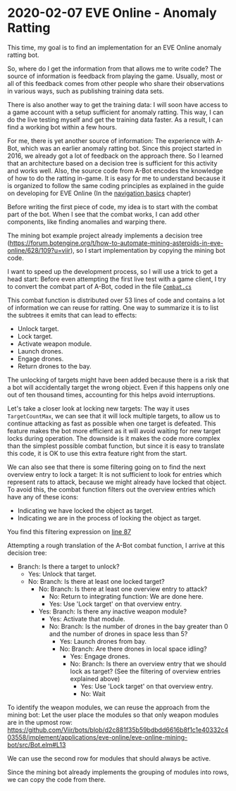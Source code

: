 # 2020-02-07 EVE Online - Anomaly Ratting

This time, my goal is to find an implementation for an EVE Online anomaly ratting bot.

So, where do I get the information from that allows me to write code?
The source of information is feedback from playing the game. Usually, most or all of this feedback comes from other people who share their observations in various ways, such as publishing training data sets.

There is also another way to get the training data: I will soon have access to a game account with a setup sufficient for anomaly ratting. This way, I can do the live testing myself and get the training data faster. As a result, I can find a working bot within a few hours.

For me, there is yet another source of information: The experience with A-Bot, which was an earlier anomaly ratting bot. Since this project started in 2016, we already got a lot of feedback on the approach there. So I learned that an architecture based on a decision tree is sufficient for this activity and works well. Also, the source code from A-Bot encodes the knowledge of how to do the ratting in-game. It is easy for me to understand because it is organized to follow the same coding principles as explained in the guide on developing for EVE Online (In the [navigation basics](https://github.com/Viir/bots/blob/master/guide/eve-online/developing-bots-for-eve-online.md#navigation-basics) chapter)

Before writing the first piece of code, my idea is to start with the combat part of the bot. When I see that the combat works, I can add other components, like finding anomalies and warping there.

The mining bot example project already implements a decision tree (https://forum.botengine.org/t/how-to-automate-mining-asteroids-in-eve-online/628/109?u=viir), so I start implementation by copying the mining bot code.

I want to speed up the development process, so I will use a trick to get a head start: Before even attempting the first live test with a game client, I try to convert the combat part of A-Bot, coded in the file [`Combat.cs`](https://github.com/botengine-de/A-Bot/blob/2fc03f1345955ad068da17b862f05cee8daab195/src/Sanderling.ABot/Bot/Task/Combat.cs)

This combat function is distributed over 53 lines of code and contains a lot of information we can reuse for ratting. One way to summarize it is to list the subtrees it emits that can lead to effects:

+ Unlock target.
+ Lock target.
+ Activate weapon module.
+ Launch drones.
+ Engage drones.
+ Return drones to the bay.

The unlocking of targets might have been added because there is a risk that a bot will accidentally target the wrong object. Even if this happens only one out of ten thousand times, accounting for this helps avoid interruptions.

Let's take a closer look at locking new targets: The way it uses `TargetCountMax`, we can see that it will lock multiple targets, to allow us to continue attacking as fast as possible when one target is defeated. This feature makes the bot more efficient as it will avoid waiting for new target locks during operation. The downside is it makes the code more complex than the simplest possible combat function, but since it is easy to translate this code, it is OK to use this extra feature right from the start.

We can also see that there is some filtering going on to find the next overview entry to lock a target: It is not sufficient to look for entries which represent rats to attack, because we might already have locked that object. To avoid this, the combat function filters out the overview entries which have any of these icons:

+ Indicating we have locked the object as target.
+ Indicating we are in the process of locking the object as target.

You find this filtering expression on [line 87](https://github.com/botengine-de/A-Bot/blob/2fc03f1345955ad068da17b862f05cee8daab195/src/Sanderling.ABot/Bot/Task/Combat.cs#L87)

Attempting a rough translation of the A-Bot combat function, I arrive at this decision tree:

+ Branch: Is there a target to unlock?
  + Yes: Unlock that target.
  + No: Branch: Is there at least one locked target?
      + No: Branch: Is there at least one overview entry to attack?
        + No: Return to integrating function: We are done here.
        + Yes: Use 'Lock target' on that overview entry.
      + Yes: Branch: Is there any inactive weapon module?
        + Yes: Activate that module.
        + No: Branch: Is the number of drones in the bay greater than 0 and the number of drones in space less than 5?
          + Yes: Launch drones from bay.
          + No: Branch: Are there drones in local space idling?
            + Yes: Engage drones.
            + No: Branch: Is there an overview entry that we should lock as target? (See the filtering of overview entries explained above)
              + Yes: Use 'Lock target' on that overview entry.
              + No: Wait

To identify the weapon modules, we can reuse the approach from the mining bot: Let the user place the modules so that only weapon modules are in the upmost row: https://github.com/Viir/bots/blob/d2c881f35b59bdbdd6616b8f1c1e40332c403558/implement/applications/eve-online/eve-online-mining-bot/src/Bot.elm#L13

We can use the second row for modules that should always be active.

Since the mining bot already implements the grouping of modules into rows, we can copy the code from there.
